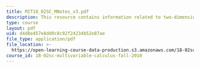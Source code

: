 ```yaml
---
title: MIT18_02SC_MNotes_v3.pdf
description: This resource contains information related to two-dimensional flux.
type: course
layout: pdf
uid: d4d8e457e8dd0c8c92f24234b52e87ae
file_type: application/pdf
file_location: >-
  https://open-learning-course-data-production.s3.amazonaws.com/18-02sc-multivariable-calculus-fall-2010/d4d8e457e8dd0c8c92f24234b52e87ae_MIT18_02SC_MNotes_v3.pdf
course_id: 18-02sc-multivariable-calculus-fall-2010
---
```

